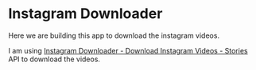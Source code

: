 # Instagram Downloader

Here we are building this app to download the instagram videos.

I am using [Instagram Downloader - Download Instagram Videos - Stories](https://rapidapi.com/uzapishop/api/instagram-downloader-download-instagram-videos-stories1) API to download the videos. 